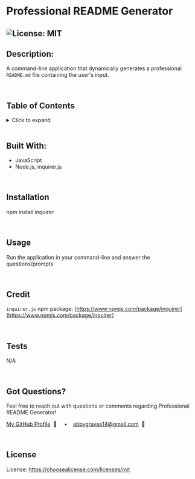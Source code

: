 
  # Professional README Generator

  ## ![License: MIT](https://img.shields.io/badge/License-MIT-yellow.svg) 

  ## **Description:**
  A command-line application that dynamically generates a professional `README.md` file containing the user's input.
  
  <br/>
  
  ## **Table of Contents**
  <details>
  <summary>Click to expand</summary>

  ### [Build](#Built-With:)
  ### [Description](#Description)
  ### [Installation](#Installation)
  ### [Usage](#Usage)
  ### [Credit](#Credit)
  ### [Tests](#Tests)
  ### [Contact Me](#Got-Questions?)
  ### [License](#License)
  </details>

  <br/>
  
  ## **Built With:**
  + JavaScript
  + Node.js, inquirer.js

  <br/>

  ## **Installation** 
  npm install inquirer 

  <br/>
  
  ## **Usage**
  Run the application in your command-line and answer the questions/prompts
  
  <br/>
  
  ## **Credit**
  `inquirer.js` npm package: [https://www.npmjs.com/package/inquirer](https://www.npmjs.com/package/inquirer)
  
  <br/>
  
  ## **Tests**
  N/A
  
  <br/>
  
  ## **Got Questions?**
  Feel free to reach out with questions or comments regarding Professional README Generator!
  
  [My GitHub Profile](https://github.com/abbygraves)&nbsp; 📂  &nbsp;&nbsp;&nbsp; • &nbsp;&nbsp;&nbsp;abbygraves14@gmail.com&nbsp; 📧

  <br/>
  
  ## **License**
  License:  https://choosealicense.com/licenses/mit
  